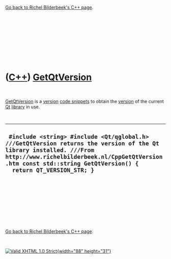 

[Go back to Richel Bilderbeek's C++ page](Cpp.htm).

 

 

 

 

 

([C++](Cpp.htm)) [GetQtVersion](CppGetQtVersion.htm)
====================================================

 

[GetQtVersion](CppGetQtVersion.htm) is a [version](CppVersion.htm) [code
snippets](CppCodeSnippets.htm) to obtain the [version](CppVersion.htm)
of the current [Qt](CppQt.htm) [library](CppLibrary.htm) in use.

 

  -----------------------------------------------------------------------------------------------------------------------------------------------------------------------------------------------------------------------------------------
  ` #include <string> #include <Qt/qglobal.h>  ///GetQtVersion returns the version of the Qt library installed. ///From http://www.richelbilderbeek.nl/CppGetQtVersion.htm const std::string GetQtVersion() {   return QT_VERSION_STR; }`
  -----------------------------------------------------------------------------------------------------------------------------------------------------------------------------------------------------------------------------------------

 

 

 

 

 

[Go back to Richel Bilderbeek's C++ page](Cpp.htm).



 

[![Valid XHTML 1.0 Strict](valid-xhtml10.png){width="88"
height="31"}](http://validator.w3.org/check?uri=referer)
